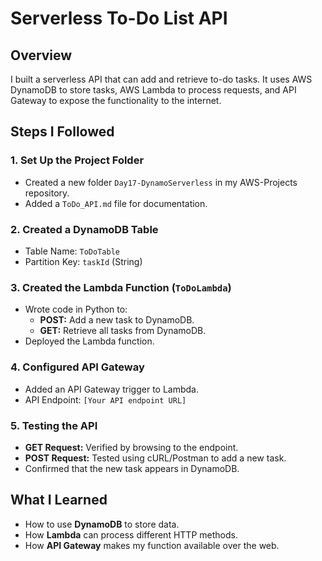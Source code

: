 # Serverless To-Do List API

## Overview
I built a serverless API that can add and retrieve to-do tasks. 
It uses AWS DynamoDB to store tasks, AWS Lambda to process requests, and API Gateway to expose the functionality to the internet.

## Steps I Followed

### 1. Set Up the Project Folder
- Created a new folder `Day17-DynamoServerless` in my AWS-Projects repository.
- Added a `ToDo_API.md` file for documentation.

### 2. Created a DynamoDB Table
- Table Name: `ToDoTable`
- Partition Key: `taskId` (String)

### 3. Created the Lambda Function (`ToDoLambda`)
- Wrote code in Python to:
  - **POST:** Add a new task to DynamoDB.
  - **GET:** Retrieve all tasks from DynamoDB.
- Deployed the Lambda function.

### 4. Configured API Gateway
- Added an API Gateway trigger to Lambda.
- API Endpoint: `[Your API endpoint URL]`

### 5. Testing the API
- **GET Request:** Verified by browsing to the endpoint.
- **POST Request:** Tested using cURL/Postman to add a new task.
- Confirmed that the new task appears in DynamoDB.

## What I Learned
- How to use **DynamoDB** to store data.
- How **Lambda** can process different HTTP methods.
- How **API Gateway** makes my function available over the web.

